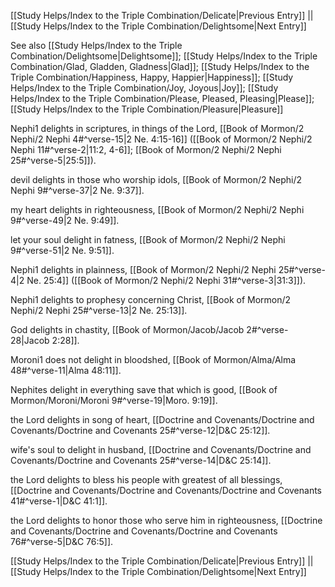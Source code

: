 [[Study Helps/Index to the Triple Combination/Delicate|Previous Entry]]  ||  [[Study Helps/Index to the Triple Combination/Delightsome|Next Entry]]

 See also [[Study Helps/Index to the Triple Combination/Delightsome|Delightsome]]; [[Study Helps/Index to the Triple Combination/Glad, Gladden, Gladness|Glad]]; [[Study Helps/Index to the Triple Combination/Happiness, Happy, Happier|Happiness]]; [[Study Helps/Index to the Triple Combination/Joy, Joyous|Joy]]; [[Study Helps/Index to the Triple Combination/Please, Pleased, Pleasing|Please]]; [[Study Helps/Index to the Triple Combination/Pleasure|Pleasure]]

 Nephi1 delights in scriptures, in things of the Lord, [[Book of Mormon/2 Nephi/2 Nephi 4#^verse-15|2 Ne. 4:15-16]] ([[Book of Mormon/2 Nephi/2 Nephi 11#^verse-2|11:2, 4-6]]; [[Book of Mormon/2 Nephi/2 Nephi 25#^verse-5|25:5]]).

 devil delights in those who worship idols, [[Book of Mormon/2 Nephi/2 Nephi 9#^verse-37|2 Ne. 9:37]].

 my heart delights in righteousness, [[Book of Mormon/2 Nephi/2 Nephi 9#^verse-49|2 Ne. 9:49]].

 let your soul delight in fatness, [[Book of Mormon/2 Nephi/2 Nephi 9#^verse-51|2 Ne. 9:51]].

 Nephi1 delights in plainness, [[Book of Mormon/2 Nephi/2 Nephi 25#^verse-4|2 Ne. 25:4]] ([[Book of Mormon/2 Nephi/2 Nephi 31#^verse-3|31:3]]).

 Nephi1 delights to prophesy concerning Christ, [[Book of Mormon/2 Nephi/2 Nephi 25#^verse-13|2 Ne. 25:13]].

 God delights in chastity, [[Book of Mormon/Jacob/Jacob 2#^verse-28|Jacob 2:28]].

 Moroni1 does not delight in bloodshed, [[Book of Mormon/Alma/Alma 48#^verse-11|Alma 48:11]].

 Nephites delight in everything save that which is good, [[Book of Mormon/Moroni/Moroni 9#^verse-19|Moro. 9:19]].

 the Lord delights in song of heart, [[Doctrine and Covenants/Doctrine and Covenants/Doctrine and Covenants 25#^verse-12|D&C 25:12]].

 wife's soul to delight in husband, [[Doctrine and Covenants/Doctrine and Covenants/Doctrine and Covenants 25#^verse-14|D&C 25:14]].

 the Lord delights to bless his people with greatest of all blessings, [[Doctrine and Covenants/Doctrine and Covenants/Doctrine and Covenants 41#^verse-1|D&C 41:1]].

 the Lord delights to honor those who serve him in righteousness, [[Doctrine and Covenants/Doctrine and Covenants/Doctrine and Covenants 76#^verse-5|D&C 76:5]].

[[Study Helps/Index to the Triple Combination/Delicate|Previous Entry]]  ||  [[Study Helps/Index to the Triple Combination/Delightsome|Next Entry]]